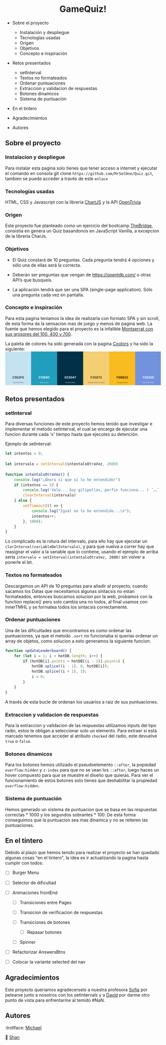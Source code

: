 # <center>GameQuiz!</center>

* Sobre el proyecto
    * Instalación y despliegue
    * Tecnologías usadas
    * Origen
    * Objetivos
    * Concepto e inspiración 

* Retos presentados
    * setInterval
    * Textos no formateados
    * Ordenar puntuaciones
    * Extraccion y validacion de respuestas
    * Botones dinamicos
    * Sistema de puntuación

* En el tintero
* Agradecimientos
* Autores

## Sobre el proyecto

### Instalacion y despliegue <!-- FALTA SUBIR EL ENLACE -->

Para instalar esta pagina solo tienes que tener acceso a internet y ejecutar el comando en consola git clone `https://github.com/MrSetOne/Quiz.git`, tambien se puede acceder a través de este `enlace` 

### Tecnologías usadas

HTML, CSS y Javascript con la libreria [ChartJS](https://www.chartjs.org/) y la API [OpenTrivia](https://opentdb.com/api_config.php)

### Origen

Este proyecto fue planteado como un ejercicio del bootcamp [TheBridge](https://www.thebridge.tech/), consistia en genera un Quiz basandonos en JavaScript Vanilla, a excepcion de la libreria CharJs.

### Objetivos

* El Quiz constará de 10 preguntas. Cada pregunta tendrá 4 opciones y sólo una de ellas será la correcta.

* Deberán ser preguntas que vengan de https://opentdb.com/ o otras API’s que busqueis.
* La aplicación tendrá que ser una SPA (single-page application). Sólo una pregunta cada vez en pantalla.

### Concepto e inspiración

Para esta pagina teniamos la idea de realizarla con formato SPA y sin scroll, de esta forma da la sensacion mas de juego y menos de pagina web. La fuente que hemos elegido para el proyecto es la infalible [Montserrat con sus grosores del 100, 400 y 700](https://fonts.google.com/share?selection.family=Montserrat:wght@100;400;700).

La paleta de colores ha sido generada con la pagina [Coolors](https://coolors.co/) y ha sido la siguiente:
![Paleta de colores](./assets/toReadMe/colors.png)

## Retos presentados

### setInterval
Para diversas funciones de este proyecto hemos tenido que investigar e implementar el metodo setInterval, el cual se encarga de ejecutar una funcion durante cada 'x' tiempo hasta que ejecutes su detención.

Ejemplo de setInterval:
```JavaScript
let intentos = 0;

let intervalo = setInterval(intentaloOtraVez, 2000)

function intentaloOtraVez() {
    console.log("¡Ahora si que si lo he entendido!")
    if (intentos == 5) {
        console.log('Vale... Soy gilipollas, porfin funciona... ( ˘︹˘ ) ')
        clearInterval(intervalo)
    } else {
        setTimeout(() => {
            console.log("Igual no lo he entendido...\n");
            intentos++;
        }, 1000);
    }
}
```

Lo complicado es la rotura del intervalo, para ello hay que ejecutar un `clarInterval(variableDelIntervalo)`, y para que vuelva a correr hay que reasignar el valor a la variable que lo contiene, usando el ejemplo de arriba sería `intervalo = setInterval(intentaloOtraVez, 2000)` sin volver a ponerle el let.

### Textos no formateados

Descargamos un API de 10 preguntas para añadir al proyecto, cuando sacamos los Datas que necesitamos algunas sintacsis no estan formateados, entonces buscamos solucion por la web, probamos con la function replace() pero solo cambia una no todos, al final usamos con innerTMHL y se formatea todos los sintacsis correctamente.

### Ordenar puntuaciones

Una de las dificultades que encontramos es como ordenar las puntuaciones, ya que el metodo `.sort` no funcionaba si querias ordenar un array de objetos, como solucion a esto generamos la siguiente funcion:
```JavaScript
function updateLeaderboard() {
    for (let i = 1; i < hotDB.length; i++) {
        if (hotDB[i].points > hotDB[(i - 1)].points) {
            hotDB.splice((i - 1), 0, hotDB[i]);
            hotDB.splice((i + 1), 1);
            i = 0;
        }
    }
}
```
A través de esta bucle de ordenan los usuarios a raiz de sus puntuaciones.

### Extraccion y validacion de respuestas

Para la extraccion y validacion de las respuestas utilizamos inputs del tipo radio, estos te obligan a seleccionar solo un elemento. Para extraer si está marcado tenemos que acceder al atributo `checked` del radio, este devuelve `true` o `false`.

### Botones dinamicos

Para los botones hemos utilizado el pseudoelemento `::after`, la popiedad `overflow:hidden` y `z-index` para que no se vean los `::after`, luego haces un hover compuesto para que se muestre el diseño que quieras. Para ver el funcionamiento de estos botones solo tienes que deshabilitar la propiedad `overflow:hidden`.

### Sistema de puntuación

Hemos generado un sistema de puntuacion que se basa en las respuestas correctas * 1000 y los segundos sobrantes * 100. De esta forma conseguimos que la puntuacion sea mas dinamica y no se reiteren las puntuaciones.

## En el tintero

Debido al plazo que hemos tenido para realizar el proyecto se han quedado algunas cosas "en el tintero", la idea es ir actualizando la pagina hasta cumplir con todos:

- [ ] Burger Menu

- [ ] Selector de dificultad

- [ ] Animaciones frontEnd

    - [ ] Transiciones entre Pages

    - [ ] Transicion de verificacion de respuestas

    - [ ] Transiciones de botones

        - [ ] Repasar botones

    - [ ] Spinner

- [ ] Refactorizar AnswersBtns

- [ ] Colocar la variante selected del nav

## Agradecimientos

Este proyecto queriamos agradecerselo a nuestra profesora [Sofia](https://github.com/SofiaPinilla) por pelearse junto a nosotros con los setIntervals y a [David](https://github.com/Dubesor22) por darme otro punto de vista para enfrentarme al temido #NaN.

## Autores

:trollface: [Michael](https://github.com/MrSetOne)

:whale2: [Shan](https://github.com/tianfanshan)